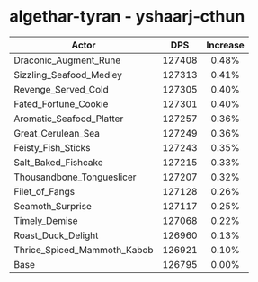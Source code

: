 # algethar-tyran - yshaarj-cthun
| Actor | DPS | Increase |
|---|:---:|:---:|
|Draconic_Augment_Rune|127408|0.48%|
|Sizzling_Seafood_Medley|127313|0.41%|
|Revenge_Served_Cold|127305|0.40%|
|Fated_Fortune_Cookie|127301|0.40%|
|Aromatic_Seafood_Platter|127257|0.36%|
|Great_Cerulean_Sea|127249|0.36%|
|Feisty_Fish_Sticks|127243|0.35%|
|Salt_Baked_Fishcake|127215|0.33%|
|Thousandbone_Tongueslicer|127207|0.32%|
|Filet_of_Fangs|127128|0.26%|
|Seamoth_Surprise|127117|0.25%|
|Timely_Demise|127068|0.22%|
|Roast_Duck_Delight|126960|0.13%|
|Thrice_Spiced_Mammoth_Kabob|126921|0.10%|
|Base|126795|0.00%|
